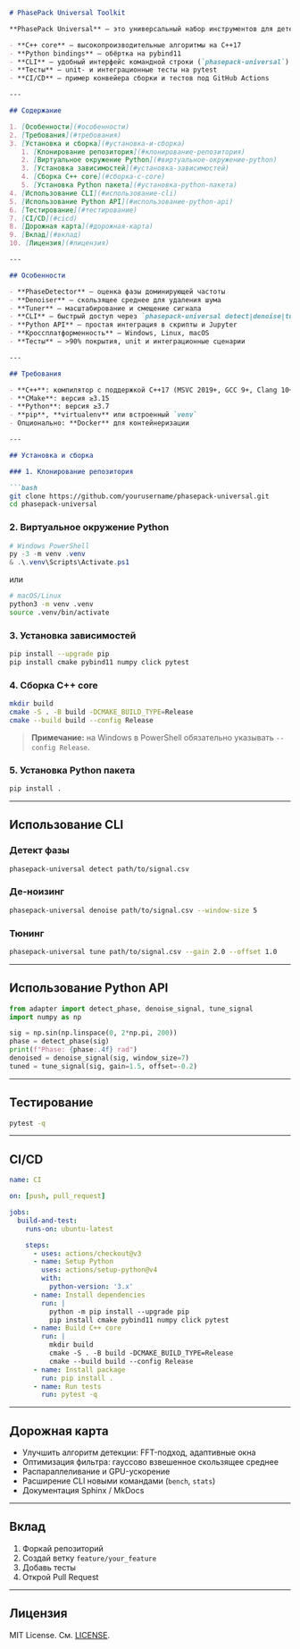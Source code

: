 ````markdown
# PhasePack Universal Toolkit

**PhasePack Universal** — это универсальный набор инструментов для детекции фазы, фильтрации (de-noising) и тюнинга (усиления/смещения) сигналов. Проект состоит из:

- **C++ core** — высокопроизводительные алгоритмы на C++17  
- **Python bindings** — обёртка на pybind11  
- **CLI** — удобный интерфейс командной строки (`phasepack-universal`)  
- **Тесты** — unit- и интеграционные тесты на pytest  
- **CI/CD** — пример конвейера сборки и тестов под GitHub Actions  

---

## Содержание

1. [Особенности](#особенности)  
2. [Требования](#требования)  
3. [Установка и сборка](#установка-и-сборка)  
   1. [Клонирование репозитория](#клонирование-репозитория)  
   2. [Виртуальное окружение Python](#виртуальное-окружение-python)  
   3. [Установка зависимостей](#установка-зависимостей)  
   4. [Сборка C++ core](#сборка-c-core)  
   5. [Установка Python пакета](#установка-python-пакета)  
4. [Использование CLI](#использование-cli)  
5. [Использование Python API](#использование-python-api)  
6. [Тестирование](#тестирование)  
7. [CI/CD](#cicd)  
8. [Дорожная карта](#дорожная-карта)  
9. [Вклад](#вклад)  
10. [Лицензия](#лицензия)  

---

## Особенности

- **PhaseDetector** — оценка фазы доминирующей частоты  
- **Denoiser** — скользящее среднее для удаления шума  
- **Tuner** — масштабирование и смещение сигнала  
- **CLI** — быстрый доступ через `phasepack-universal detect|denoise|tune`  
- **Python API** — простая интеграция в скрипты и Jupyter  
- **Кроссплатформенность** — Windows, Linux, macOS  
- **Тесты** — >90% покрытия, unit и интеграционные сценарии  

---

## Требования

- **C++**: компилятор с поддержкой C++17 (MSVC 2019+, GCC 9+, Clang 10+)  
- **CMake**: версия ≥3.15  
- **Python**: версия ≥3.7  
- **pip**, **virtualenv** или встроенный `venv`  
- Опционально: **Docker** для контейнеризации  

---

## Установка и сборка

### 1. Клонирование репозитория

```bash
git clone https://github.com/yourusername/phasepack-universal.git
cd phasepack-universal
````

### 2. Виртуальное окружение Python

```powershell
# Windows PowerShell
py -3 -m venv .venv
& .\.venv\Scripts\Activate.ps1
```

или

```bash
# macOS/Linux
python3 -m venv .venv
source .venv/bin/activate
```

### 3. Установка зависимостей

```bash
pip install --upgrade pip
pip install cmake pybind11 numpy click pytest
```

### 4. Сборка C++ core

```bash
mkdir build
cmake -S . -B build -DCMAKE_BUILD_TYPE=Release
cmake --build build --config Release
```

> **Примечание:** на Windows в PowerShell обязательно указывать `--config Release`.

### 5. Установка Python пакета

```bash
pip install .
```

---

## Использование CLI

### Детект фазы

```bash
phasepack-universal detect path/to/signal.csv
```

### Де-ноизинг

```bash
phasepack-universal denoise path/to/signal.csv --window-size 5
```

### Тюнинг

```bash
phasepack-universal tune path/to/signal.csv --gain 2.0 --offset 1.0
```

---

## Использование Python API

```python
from adapter import detect_phase, denoise_signal, tune_signal
import numpy as np

sig = np.sin(np.linspace(0, 2*np.pi, 200))
phase = detect_phase(sig)
print(f"Phase: {phase:.4f} rad")
denoised = denoise_signal(sig, window_size=7)
tuned = tune_signal(sig, gain=1.5, offset=-0.2)
```

---

## Тестирование

```bash
pytest -q
```

---

## CI/CD

```yaml
name: CI

on: [push, pull_request]

jobs:
  build-and-test:
    runs-on: ubuntu-latest

    steps:
      - uses: actions/checkout@v3
      - name: Setup Python
        uses: actions/setup-python@v4
        with:
          python-version: '3.x'
      - name: Install dependencies
        run: |
          python -m pip install --upgrade pip
          pip install cmake pybind11 numpy click pytest
      - name: Build C++ core
        run: |
          mkdir build
          cmake -S . -B build -DCMAKE_BUILD_TYPE=Release
          cmake --build build --config Release
      - name: Install package
        run: pip install .
      - name: Run tests
        run: pytest -q
```

---

## Дорожная карта

* Улучшить алгоритм детекции: FFT-подход, адаптивные окна
* Оптимизация фильтра: гауссово взвешенное скользящее среднее
* Распараллеливание и GPU-ускорение
* Расширение CLI новыми командами (`bench`, `stats`)
* Документация Sphinx / MkDocs

---

## Вклад

1. Форкай репозиторий
2. Создай ветку `feature/your_feature`
3. Добавь тесты
4. Открой Pull Request

---

## Лицензия

MIT License. См. [LICENSE](LICENSE).

```
```

